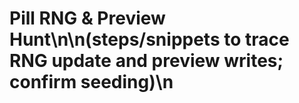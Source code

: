 # Pill RNG & Preview Hunt\n\n(steps/snippets to trace RNG update and preview writes; confirm seeding)\n